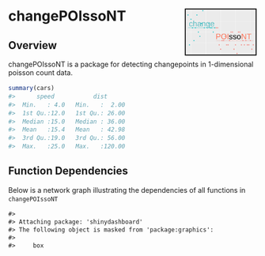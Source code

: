 
<!-- README.md is generated from README.Rmd. Please edit that file -->





# changePOIssoNT <img src="man/figures/logo.svg" align="right" alt="changePOIssoNT logo" width="150" height="100" />



## Overview

changePOIssoNT is a package for detecting changepoints in 1-dimensional poisson count data.


```r
summary(cars)
#>      speed           dist       
#>  Min.   : 4.0   Min.   :  2.00  
#>  1st Qu.:12.0   1st Qu.: 26.00  
#>  Median :15.0   Median : 36.00  
#>  Mean   :15.4   Mean   : 42.98  
#>  3rd Qu.:19.0   3rd Qu.: 56.00  
#>  Max.   :25.0   Max.   :120.00
```

## Function Dependencies

Below is a network graph illustrating the dependencies of all functions in `changePOIssoNT`


```
#> 
#> Attaching package: 'shinydashboard'
#> The following object is masked from 'package:graphics':
#> 
#>     box
```

<!--html_preserve--><div id="htmlwidget-6de8e551578a10a94616" style="width:672px;height:480px;" class="visNetwork html-widget"></div>
<script type="application/json" data-for="htmlwidget-6de8e551578a10a94616">{"x":{"nodes":{"id":["1"],"label":["skellamLR"]},"edges":{"from":[],"to":[]},"nodesToDataframe":true,"edgesToDataframe":true,"options":{"width":"100%","height":"100%","nodes":{"shape":"dot"},"manipulation":{"enabled":false},"edges":{"arrows":"from"},"interaction":{"dragNodes":true},"physics":{"solver":"repulsion","stabilization":{"enabled":false,"iterations":5000,"onlyDynamicEdges":false}}},"groups":null,"width":null,"height":null,"idselection":{"enabled":true,"style":"width: 150px; height: 26px","useLabels":true},"byselection":{"enabled":false,"style":"width: 150px; height: 26px","multiple":false,"hideColor":"rgba(200,200,200,0.5)"},"main":null,"submain":null,"footer":null,"background":"rgba(0, 0, 0, 0)","highlight":{"enabled":true,"hoverNearest":false,"degree":1,"algorithm":"all","hideColor":"rgba(200,200,200,0.5)","labelOnly":true},"collapse":{"enabled":false,"fit":false,"resetHighlight":true,"clusterOptions":null},"tooltipStay":300,"tooltipStyle":"position: fixed;visibility:hidden;padding: 5px;white-space: nowrap;font-family: verdana;font-size:14px;font-color:#000000;background-color: #f5f4ed;-moz-border-radius: 3px;-webkit-border-radius: 3px;border-radius: 3px;border: 1px solid #808074;box-shadow: 3px 3px 10px rgba(0, 0, 0, 0.2);"},"evals":[],"jsHooks":[]}</script><!--/html_preserve-->



